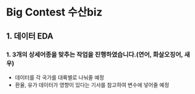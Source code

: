 # Big Contest 수산biz

## 1. 데이터 EDA
### 1. 3개의 상세어종을 맞추는 작업을 진행하였습니다.(연어, 화살오징어, 새우)
- 데이터를 각 국가를 대륙별로 나눠줄 예정
- 환율, 유가 데이터가 영향이 있다는 기사를 참고하여 변수에 넣어줄 예정

